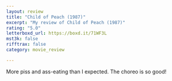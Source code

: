 ```yaml
---
layout: review
title: "Child of Peach (1987)"
excerpt: "My review of Child of Peach (1987)"
rating: "5.0"
letterboxd_url: https://boxd.it/71WF3L
mst3k: false
rifftrax: false
category: movie_review

---
```


More piss and ass-eating than I expected. The choreo is so good!